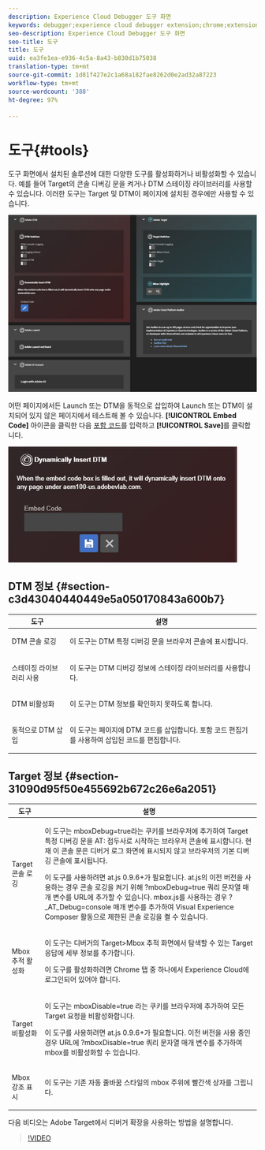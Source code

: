 ```yaml
---
description: Experience Cloud Debugger 도구 화면
keywords: debugger;experience cloud debugger extension;chrome;extension;tools;dtm;target
seo-description: Experience Cloud Debugger 도구 화면
seo-title: 도구
title: 도구
uuid: ea3fe1ea-e936-4c5a-8a43-b830d1b75038
translation-type: tm+mt
source-git-commit: 1d81f427e2c1a68a182fae8262d0e2ad32a87223
workflow-type: tm+mt
source-wordcount: '388'
ht-degree: 97%

---
```



# 도구{#tools}

도구 화면에서 설치된 솔루션에 대한 다양한 도구를 활성화하거나 비활성화할 수 있습니다. 예를 들어 Target의 콘솔 디버깅 문을 켜거나 DTM 스테이징 라이브러리를 사용할 수 있습니다. 이러한 도구는 Target 및 DTM이 페이지에 설치된 경우에만 사용할 수 있습니다.

![](assets/tools.jpg)

어떤 페이지에서든 Launch 또는 DTM을 동적으로 삽입하여 Launch 또는 DTM이 설치되어 있지 않은 페이지에서 테스트해 볼 수 있습니다. **[!UICONTROL Embed Code]** 아이콘을 클릭한 다음 [포함 코드](https://docs.adobe.com/content/help/ko-KR/dtm/using/client-side/deployment.html)를 입력하고 **[!UICONTROL Save]**&#x200B;를 클릭합니다.

![](assets/tools-embedcode.jpg)

## DTM 정보 {#section-c3d43040440449e5a050170843a600b7}

<table id="table_04625C3319134E169A35DB74C1D1FB31"> 
 <thead> 
  <tr> 
   <th colname="col1" class="entry"> 도구 </th> 
   <th colname="col2" class="entry"> 설명 </th> 
  </tr>
 </thead>
 <tbody> 
  <tr> 
   <td colname="col1"> <p> DTM 콘솔 로깅 </p> </td> 
   <td colname="col2"> <p>이 도구는 DTM 특정 디버깅 문을 브라우저 콘솔에 표시합니다. </p> </td> 
  </tr> 
  <tr> 
   <td colname="col1"> <p>스테이징 라이브러리 사용 </p> </td> 
   <td colname="col2"> <p>이 도구는 DTM 디버깅 정보에 스테이징 라이브러리를 사용합니다. </p> </td> 
  </tr> 
  <tr> 
   <td colname="col1"> <p>DTM 비활성화 </p> </td> 
   <td colname="col2"> <p>이 도구는 DTM 정보를 확인하지 못하도록 합니다. </p> </td> 
  </tr> 
  <tr> 
   <td colname="col1"> <p> 동적으로 DTM 삽입 </p> </td> 
   <td colname="col2"> <p> 이 도구는 페이지에 DTM 코드를 삽입합니다. 포함 코드 편집기를 사용하여 삽입된 코드를 편집합니다. </p> </td> 
  </tr> 
 </tbody> 
</table>

## Target 정보 {#section-31090d95f50e455692b672c26e6a2051}

<table id="table_A71D269B49F4417599EBACA44D5CCF4F"> 
 <thead> 
  <tr> 
   <th colname="col1" class="entry"> 도구 </th> 
   <th colname="col2" class="entry"> 설명 </th> 
  </tr>
 </thead>
 <tbody> 
  <tr> 
   <td colname="col1"> <p>Target 콘솔 로깅 </p> </td> 
   <td colname="col2"> <p>이 도구는 <span class="codeph"> mboxDebug=true</span>라는 쿠키를 브라우저에 추가하여 Target 특정 디버깅 문을 <span class="codeph"> AT:</span> 접두사로 시작하는 브라우저 콘솔에 표시합니다. 현재 이 콘솔 문은 디버거 로그 화면에 표시되지 않고 브라우저의 기본 디버깅 콘솔에 표시됩니다. </p> <p> 이 도구를 사용하려면 at.js 0.9.6+가 필요합니다. at.js의 이전 버전을 사용하는 경우 콘솔 로깅을 켜기 위해 <span class="codeph"> ?mboxDebug=true</span> 쿼리 문자열 매개 변수를 URL에 추가할 수 있습니다. mbox.js를 사용하는 경우 <span class="codeph"> ?_AT_Debug=console</span> 매개 변수를 추가하여 Visual Experience Composer 활동으로 제한된 콘솔 로깅을 켤 수 있습니다. </p> </td> 
  </tr> 
  <tr> 
   <td colname="col1"> <p> Mbox 추적 활성화 </p> </td> 
   <td colname="col2"> <p>이 도구는 디버거의 <span class="uicontrol"> Target&gt;Mbox 추적</span> 화면에서 탐색할 수 있는 Target 응답에 세부 정보를 추가합니다. </p> <p> 이 도구를 활성화하려면 Chrome 탭 중 하나에서 Experience Cloud에 로그인되어 있어야 합니다. </p> </td> 
  </tr> 
  <tr> 
   <td colname="col1"> <p>Target 비활성화 </p> </td> 
   <td colname="col2"> <p>이 도구는 <span class="codeph"> mboxDisable=true</span> 라는 쿠키를 브라우저에 추가하여 모든 Target 요청을 비활성화합니다. </p> <p> 이 도구를 사용하려면 at.js 0.9.6+가 필요합니다. 이전 버전을 사용 중인 경우 URL에 <span class="codeph"> ?mboxDisable=true </span> 쿼리 문자열 매개 변수를 추가하여 mbox를 비활성화할 수 있습니다. </p> </td> 
  </tr> 
  <tr> 
   <td colname="col1"> <p> Mbox 강조 표시 </p> </td> 
   <td colname="col2"> <p> 이 도구는 기존 자동 줄바꿈 스타일의 mbox 주위에 빨간색 상자를 그립니다. </p> </td> 
  </tr> 
 </tbody> 
</table>

다음 비디오는 Adobe Target에서 디버거 확장을 사용하는 방법을 설명합니다.

>[!VIDEO](https://video.tv.adobe.com/v/23115t2/)
